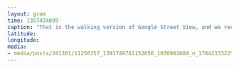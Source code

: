 ```yaml
---
layout: gram
time: 1357434009
caption: "That is the walking version of Google Street View, and we recorded the hike from McMurdo to Castle Rock."
latitude: 
longitude: 
media:
- media/posts/201301/11256357_1391749761152656_1070902604_n_17842333225000351.jpg
---
```


